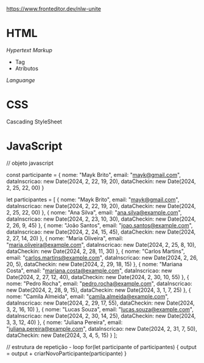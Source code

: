 https://www.fronteditor.dev/nlw-unite

# HTML

*Hypertext*
*Markup*
- Tag
- Atributos

*Languange*

# CSS
Cascading StyleSheet

# JavaScript



// objeto javascript

const participante = {
  nome: "Mayk Brito",
  email: "mayk@gmail.com",
  dataInscricao: new Date(2024, 2, 22, 19, 20),
  dataCheckin: new Date(2024, 2, 25, 22, 00)
}

let participantes = [
  {
    nome: "Mayk Brito",
    email: "mayk@gmail.com",
    dataInscricao: new Date(2024, 2, 22, 19, 20),
    dataCheckin: new Date(2024, 2, 25, 22, 00)
  },
  {
    nome: "Ana Silva",
    email: "ana.silva@example.com",
    dataInscricao: new Date(2024, 2, 23, 10, 30),
    dataCheckin: new Date(2024, 2, 26, 9, 45)
  },
  {
    nome: "João Santos",
    email: "joao.santos@example.com",
    dataInscricao: new Date(2024, 2, 24, 15, 45),
    dataCheckin: new Date(2024, 2, 27, 14, 20)
  },
  {
    nome: "Maria Oliveira",
    email: "maria.oliveira@example.com",
    dataInscricao: new Date(2024, 2, 25, 8, 10),
    dataCheckin: new Date(2024, 2, 28, 11, 30)
  },
  {
    nome: "Carlos Martins",
    email: "carlos.martins@example.com",
    dataInscricao: new Date(2024, 2, 26, 20, 5),
    dataCheckin: new Date(2024, 2, 29, 18, 15)
  },
  {
    nome: "Mariana Costa",
    email: "mariana.costa@example.com",
    dataInscricao: new Date(2024, 2, 27, 12, 40),
    dataCheckin: new Date(2024, 2, 30, 10, 55)
  },
  {
    nome: "Pedro Rocha",
    email: "pedro.rocha@example.com",
    dataInscricao: new Date(2024, 2, 28, 9, 15),
    dataCheckin: new Date(2024, 3, 1, 7, 25)
  },
  {
    nome: "Camila Almeida",
    email: "camila.almeida@example.com",
    dataInscricao: new Date(2024, 2, 29, 17, 55),
    dataCheckin: new Date(2024, 3, 2, 16, 10)
  },
  {
    nome: "Lucas Souza",
    email: "lucas.souza@example.com",
    dataInscricao: new Date(2024, 2, 30, 14, 25),
    dataCheckin: new Date(2024, 3, 3, 12, 40)
  },
  {
    nome: "Juliana Pereira",
    email: "juliana.pereira@example.com",
    dataInscricao: new Date(2024, 2, 31, 7, 50),
    dataCheckin: new Date(2024, 3, 4, 5, 15)
  }
];

// estrutura de repetição - loop
  for(let participante of participantes) {
    output = output + criarNovoParticipante(participante)
  }
